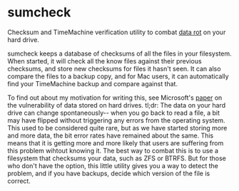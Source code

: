 sumcheck
========

Checksum and TimeMachine verification utility to combat [data rot](http://en.m.wikipedia.org/wiki/Data_degradation) on your hard drive.

sumcheck keeps a database of checksums of all the files in your filesystem.  When started, it will check all the know files against their previous checksums, and store new checksums for files it hasn't seen.  It can also compare the files to a backup copy, and for Mac users, it can automatically find your TimeMachine backup and compare against that.

To find out about my motivation for writing this, see Microsoft's [paper](http://research.microsoft.com/pubs/64599/tr-2005-166.pdf) on the vulnerability of data stored on hard drives.  tl;dr: The data on your hard drive can change spontaneously-- when you go back to read a file, a bit may have flipped without triggering any errors from the operating system.  This used to be considered quite rare, but as we have started storing more and more data, the bit error rates have remained about the same.  This means that it is getting more and more likely that users are suffering from this problem wihtout knowing it.  The best way to combat this is to use a filesystem that checksums your data, such as ZFS or BTRFS.  But for those who don't have the option, this little utility gives you a way to detect the problem, and if you have backups, decide which version of the file is correct.
